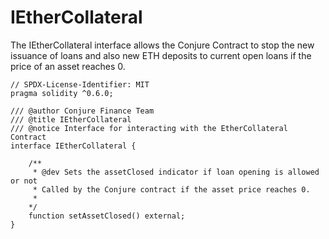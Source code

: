 # IEtherCollateral

The IEtherCollateral interface allows the Conjure Contract to stop the new issuance of loans and also new ETH deposits to current open loans if the price of an asset reaches 0.

```text
// SPDX-License-Identifier: MIT
pragma solidity ^0.6.0;

/// @author Conjure Finance Team
/// @title IEtherCollateral
/// @notice Interface for interacting with the EtherCollateral Contract
interface IEtherCollateral {

    /**
     * @dev Sets the assetClosed indicator if loan opening is allowed or not
     * Called by the Conjure contract if the asset price reaches 0.
     *
    */
    function setAssetClosed() external;
}
```

